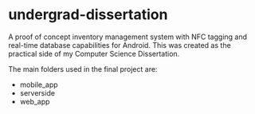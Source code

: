 # undergrad-dissertation
A proof of concept inventory management system with NFC tagging and real-time database capabilities for Android. 
This was created as the practical side of my Computer Science Dissertation.

The main folders used in the final project are:
  - mobile_app
  - serverside
  - web_app
  
